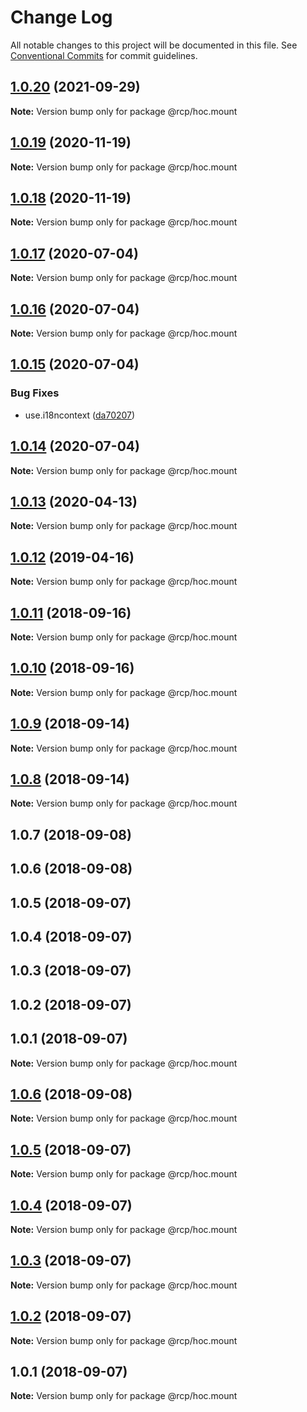 # Change Log

All notable changes to this project will be documented in this file.
See [Conventional Commits](https://conventionalcommits.org) for commit guidelines.

<a name="1.0.20"></a>

## [1.0.20](https://github.com/imcuttle/rcp/compare/@rcp/hoc.mount@1.0.19...@rcp/hoc.mount@1.0.20) (2021-09-29)

**Note:** Version bump only for package @rcp/hoc.mount

<a name="1.0.19"></a>

## [1.0.19](https://github.com/imcuttle/rcp/compare/@rcp/hoc.mount@1.0.18...@rcp/hoc.mount@1.0.19) (2020-11-19)

**Note:** Version bump only for package @rcp/hoc.mount

<a name="1.0.18"></a>

## [1.0.18](https://github.com/imcuttle/rcp/compare/@rcp/hoc.mount@1.0.17...@rcp/hoc.mount@1.0.18) (2020-11-19)

**Note:** Version bump only for package @rcp/hoc.mount

<a name="1.0.17"></a>

## [1.0.17](https://github.com/imcuttle/rcp/compare/@rcp/hoc.mount@1.0.16...@rcp/hoc.mount@1.0.17) (2020-07-04)

**Note:** Version bump only for package @rcp/hoc.mount

<a name="1.0.16"></a>

## [1.0.16](https://github.com/imcuttle/rcp/compare/@rcp/hoc.mount@1.0.15...@rcp/hoc.mount@1.0.16) (2020-07-04)

**Note:** Version bump only for package @rcp/hoc.mount

<a name="1.0.15"></a>

## [1.0.15](https://github.com/imcuttle/rcp/compare/@rcp/hoc.mount@1.0.14...@rcp/hoc.mount@1.0.15) (2020-07-04)

### Bug Fixes

- use.i18ncontext ([da70207](https://github.com/imcuttle/rcp/commit/da70207))

<a name="1.0.14"></a>

## [1.0.14](https://github.com/imcuttle/rcp/compare/@rcp/hoc.mount@1.0.13...@rcp/hoc.mount@1.0.14) (2020-07-04)

**Note:** Version bump only for package @rcp/hoc.mount

<a name="1.0.13"></a>

## [1.0.13](https://github.com/imcuttle/rcp/compare/@rcp/hoc.mount@1.0.12...@rcp/hoc.mount@1.0.13) (2020-04-13)

**Note:** Version bump only for package @rcp/hoc.mount

<a name="1.0.12"></a>

## [1.0.12](https://github.com/imcuttle/rcp/compare/@rcp/hoc.mount@1.0.11...@rcp/hoc.mount@1.0.12) (2019-04-16)

**Note:** Version bump only for package @rcp/hoc.mount

<a name="1.0.11"></a>

## [1.0.11](https://github.com/imcuttle/rcp/compare/@rcp/hoc.mount@1.0.10...@rcp/hoc.mount@1.0.11) (2018-09-16)

**Note:** Version bump only for package @rcp/hoc.mount

<a name="1.0.10"></a>

## [1.0.10](https://github.com/imcuttle/rcp/compare/@rcp/hoc.mount@1.0.9...@rcp/hoc.mount@1.0.10) (2018-09-16)

**Note:** Version bump only for package @rcp/hoc.mount

<a name="1.0.9"></a>

## [1.0.9](https://github.com/imcuttle/rcp/compare/@rcp/hoc.mount@1.0.8...@rcp/hoc.mount@1.0.9) (2018-09-14)

**Note:** Version bump only for package @rcp/hoc.mount

<a name="1.0.8"></a>

## [1.0.8](https://github.com/imcuttle/rcp/compare/@rcp/hoc.mount@1.0.7...@rcp/hoc.mount@1.0.8) (2018-09-14)

**Note:** Version bump only for package @rcp/hoc.mount

<a name="1.0.7"></a>

## 1.0.7 (2018-09-08)

<a name="1.0.6"></a>

## 1.0.6 (2018-09-08)

<a name="1.0.5"></a>

## 1.0.5 (2018-09-07)

<a name="1.0.4"></a>

## 1.0.4 (2018-09-07)

<a name="1.0.3"></a>

## 1.0.3 (2018-09-07)

<a name="1.0.2"></a>

## 1.0.2 (2018-09-07)

<a name="1.0.1"></a>

## 1.0.1 (2018-09-07)

**Note:** Version bump only for package @rcp/hoc.mount

<a name="1.0.6"></a>

## [1.0.6](https://github.com/imcuttle/rcp/compare/v1.0.5...v1.0.6) (2018-09-08)

**Note:** Version bump only for package @rcp/hoc.mount

<a name="1.0.5"></a>

## [1.0.5](https://github.com/imcuttle/rcp/compare/v1.0.4...v1.0.5) (2018-09-07)

**Note:** Version bump only for package @rcp/hoc.mount

<a name="1.0.4"></a>

## [1.0.4](https://github.com/imcuttle/rcp/compare/v1.0.3...v1.0.4) (2018-09-07)

**Note:** Version bump only for package @rcp/hoc.mount

<a name="1.0.3"></a>

## [1.0.3](https://github.com/imcuttle/rcp/compare/v1.0.2...v1.0.3) (2018-09-07)

**Note:** Version bump only for package @rcp/hoc.mount

<a name="1.0.2"></a>

## [1.0.2](https://github.com/imcuttle/rcp/compare/v1.0.1...v1.0.2) (2018-09-07)

**Note:** Version bump only for package @rcp/hoc.mount

<a name="1.0.1"></a>

## 1.0.1 (2018-09-07)

**Note:** Version bump only for package @rcp/hoc.mount
